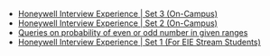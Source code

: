  - [Honeywell Interview Experience | Set 3 (On-Campus)](https://www.geeksforgeeks.org/honeywell-interview-experience-set-3-campus/)
- [Honeywell Interview Experience | Set 2 (On-Campus)](https://www.geeksforgeeks.org/honeywell-interview-experience-set-2-campus/)
- [Queries on probability of even or odd number in given ranges](https://www.geeksforgeeks.org/queries-probability-even-odd-number-given-ranges/)
- [Honeywell Interview Experience | Set 1 (For EIE Stream Students)](https://www.geeksforgeeks.org/honeywell-interview-experience-set-1-eie-stream-students/)